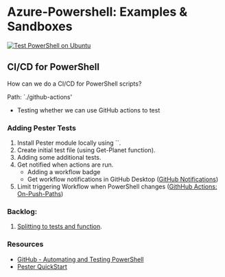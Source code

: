 
# Azure-Powershell: Examples & Sandboxes

[![Test PowerShell on Ubuntu](https://github.com/daveboster/azure-powershell/actions/workflows/powershell-actions.yml/badge.svg)](https://github.com/daveboster/azure-powershell/actions/workflows/powershell-actions.yml)

## CI/CD for PowerShell
How can we do a CI/CD for PowerShell scripts?

Path: `./github-actions'
* Testing whether we can use GitHub actions to test

### Adding Pester Tests
1. Install Pester module locally using ``.
1. Create initial test file (using Get-Planet function).
1. Adding some additional tests.
1. Get notified when actions are run.
    - Adding a workflow badge
    - Get workflow notifications in GitHub Desktop ([GitHub Notifications](https://docs.github.com/en/account-and-profile/managing-subscriptions-and-notifications-on-github/setting-up-notifications/about-notifications))
1. Limit triggering Workflow when PowerShell changes ([GithHub Actions: On-Push-Paths](https://docs.github.com/en/actions/using-workflows/workflow-syntax-for-github-actions#onpushpull_requestpull_request_targetpathspaths-ignore))

### Backlog:
1. [Splitting to tests and function](https://pester.dev/docs/quick-start#splitting-to-tests-and-function).

### Resources
- [GitHub - Automating and Testing PowerShell](https://docs.github.com/en/actions/automating-builds-and-tests/building-and-testing-powershell)
- [Pester QuickStart](https://pester.dev/docs/quick-start)

